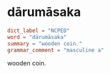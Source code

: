 # dārumāsaka

``` toml
dict_label = "NCPED"
word = "dārumāsaka"
summary = "wooden coin."
grammar_comment = "masculine a"
```

wooden coin.

